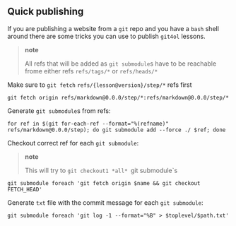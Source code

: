 ## Quick publishing

If you are publishing a website from a `git` repo and you have a `bash` shell around there are some tricks you can use to publish `git4ol` lessons.

> **note**
>
> All refs that will be added as `git submodule`s have to be reachable frome either refs `refs/tags/*` or `refs/heads/*`

Make sure to `git fetch` `refs/{lesson@version}/step/*` refs first

```shell
git fetch origin refs/markdown@0.0.0/step/*:refs/markdown@0.0.0/step/*
```

Generate `git submodule`s from refs:

```shell
for ref in $(git for-each-ref --format="%(refname)" refs/markdown@0.0.0/step); do git submodule add --force ./ $ref; done
```

Checkout correct ref for each `git submodule`:

> **note**
>
> This will try to `git checkout1 *all* `git submodule`s

```shell
git submodule foreach 'git fetch origin $name && git checkout FETCH_HEAD'
```

Generate `txt` file with the commit message for each `git submodule`:

```shell
git submodule foreach 'git log -1 --format="%B" > $toplevel/$path.txt'
```

